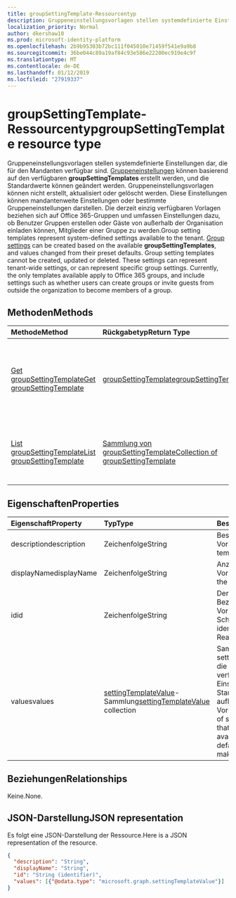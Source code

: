 ```yaml
---
title: groupSettingTemplate-Ressourcentyp
description: Gruppeneinstellungsvorlagen stellen systemdefinierte Einstellungen dar, die für den Mandanten verfügbar sind. Gruppeneinstellungen können basierend auf den verfügbaren **groupSettingTemplates** erstellt werden, und die Standardwerte können geändert werden. Gruppeneinstellungsvorlagen können nicht erstellt, aktualisiert oder gelöscht werden. Diese Einstellungen können mandantenweite Einstellungen oder bestimmte Gruppeneinstellungen darstellen. Die derzeit einzig verfügbaren Vorlagen beziehen sich auf Office 365-Gruppen und umfassen Einstellungen dazu, ob Benutzer Gruppen erstellen oder Gäste von außerhalb der Organisation einladen können, Mitglieder einer Gruppe zu werden.
localization_priority: Normal
author: dkershaw10
ms.prod: microsoft-identity-platform
ms.openlocfilehash: 2b9b95303b72bc111f045010e71459f541e9a9b8
ms.sourcegitcommit: 36be044c89a19af84c93e586e22200ec919e4c9f
ms.translationtype: MT
ms.contentlocale: de-DE
ms.lasthandoff: 01/12/2019
ms.locfileid: "27919337"
---
```

# <a name="groupsettingtemplate-resource-type"></a><span data-ttu-id="38854-107">groupSettingTemplate-Ressourcentyp</span><span class="sxs-lookup"><span data-stu-id="38854-107">groupSettingTemplate resource type</span></span>

<span data-ttu-id="38854-p102">Gruppeneinstellungsvorlagen stellen systemdefinierte Einstellungen dar, die für den Mandanten verfügbar sind. [Gruppeneinstellungen](groupsetting.md) können basierend auf den verfügbaren **groupSettingTemplates** erstellt werden, und die Standardwerte können geändert werden. Gruppeneinstellungsvorlagen können nicht erstellt, aktualisiert oder gelöscht werden. Diese Einstellungen können mandantenweite Einstellungen oder bestimmte Gruppeneinstellungen darstellen. Die derzeit einzig verfügbaren Vorlagen beziehen sich auf Office 365-Gruppen und umfassen Einstellungen dazu, ob Benutzer Gruppen erstellen oder Gäste von außerhalb der Organisation einladen können, Mitglieder einer Gruppe zu werden.</span><span class="sxs-lookup"><span data-stu-id="38854-p102">Group setting templates represent system-defined settings available to the tenant. [Group settings](groupsetting.md) can be created based on the available **groupSettingTemplates**, and values changed from their preset defaults. Group setting templates cannot be created, updated or deleted. These settings can represent tenant-wide settings, or can represent specific group settings. Currently, the only templates available apply to Office 365 groups, and include settings such as whether users can create groups or invite guests from outside the organization to become members of a group.</span></span>

## <a name="methods"></a><span data-ttu-id="38854-113">Methoden</span><span class="sxs-lookup"><span data-stu-id="38854-113">Methods</span></span>

| <span data-ttu-id="38854-114">Methode</span><span class="sxs-lookup"><span data-stu-id="38854-114">Method</span></span> | <span data-ttu-id="38854-115">Rückgabetyp</span><span class="sxs-lookup"><span data-stu-id="38854-115">Return Type</span></span> | <span data-ttu-id="38854-116">Beschreibung</span><span class="sxs-lookup"><span data-stu-id="38854-116">Description</span></span> |
|:---------------|:--------|:----------|
|[<span data-ttu-id="38854-117">Get groupSettingTemplate</span><span class="sxs-lookup"><span data-stu-id="38854-117">Get groupSettingTemplate</span></span>](../api/groupsettingtemplate-get.md) | [<span data-ttu-id="38854-118">groupSettingTemplate</span><span class="sxs-lookup"><span data-stu-id="38854-118">groupSettingTemplate</span></span>](groupsettingtemplate.md) | <span data-ttu-id="38854-119">Liest die spezifischen Eigenschaften eines vom System definierten groupSettingTemplate-Objekts.</span><span class="sxs-lookup"><span data-stu-id="38854-119">Read the specific properties of one of the system defined groupSettingTemplate objects.</span></span> |
|[<span data-ttu-id="38854-120">List groupSettingTemplate</span><span class="sxs-lookup"><span data-stu-id="38854-120">List groupSettingTemplate</span></span>](../api/groupsettingtemplate-list.md) | [<span data-ttu-id="38854-121">Sammlung von groupSettingTemplate</span><span class="sxs-lookup"><span data-stu-id="38854-121">Collection of groupSettingTemplate</span></span>](groupsettingtemplate.md) |<span data-ttu-id="38854-122">Listet alle der vom System definierten groupSettingTemplate-Objekte auf.</span><span class="sxs-lookup"><span data-stu-id="38854-122">List all of the system defined groupSettingTemplate objects.</span></span>|

## <a name="properties"></a><span data-ttu-id="38854-123">Eigenschaften</span><span class="sxs-lookup"><span data-stu-id="38854-123">Properties</span></span>

| <span data-ttu-id="38854-124">Eigenschaft</span><span class="sxs-lookup"><span data-stu-id="38854-124">Property</span></span> | <span data-ttu-id="38854-125">Typ</span><span class="sxs-lookup"><span data-stu-id="38854-125">Type</span></span> | <span data-ttu-id="38854-126">Beschreibung</span><span class="sxs-lookup"><span data-stu-id="38854-126">Description</span></span> |
|:---------------|:--------|:----------|
|<span data-ttu-id="38854-127">description</span><span class="sxs-lookup"><span data-stu-id="38854-127">description</span></span>|<span data-ttu-id="38854-128">Zeichenfolge</span><span class="sxs-lookup"><span data-stu-id="38854-128">String</span></span>| <span data-ttu-id="38854-129">Beschreibung der Vorlage.</span><span class="sxs-lookup"><span data-stu-id="38854-129">Description of the template.</span></span> |
|<span data-ttu-id="38854-130">displayName</span><span class="sxs-lookup"><span data-stu-id="38854-130">displayName</span></span>|<span data-ttu-id="38854-131">Zeichenfolge</span><span class="sxs-lookup"><span data-stu-id="38854-131">String</span></span>| <span data-ttu-id="38854-132">Anzeigename der Vorlage.</span><span class="sxs-lookup"><span data-stu-id="38854-132">Display name of the template.</span></span> |
|<span data-ttu-id="38854-133">id</span><span class="sxs-lookup"><span data-stu-id="38854-133">id</span></span>|<span data-ttu-id="38854-134">Zeichenfolge</span><span class="sxs-lookup"><span data-stu-id="38854-134">String</span></span>| <span data-ttu-id="38854-p103">Der eindeutige Bezeichner für die Vorlage. Schreibgeschützt.</span><span class="sxs-lookup"><span data-stu-id="38854-p103">Unique identifier for the template. Read-only.</span></span>|
|<span data-ttu-id="38854-137">values</span><span class="sxs-lookup"><span data-stu-id="38854-137">values</span></span>|<span data-ttu-id="38854-138">[settingTemplateValue](settingtemplatevalue.md)-Sammlung</span><span class="sxs-lookup"><span data-stu-id="38854-138">[settingTemplateValue](settingtemplatevalue.md) collection</span></span>| <span data-ttu-id="38854-139">Sammlung von settingTemplateValues, die den Satz der verfügbaren Einstellungen, Standardwerte und Typen auflistet, die diese Vorlage bilden.</span><span class="sxs-lookup"><span data-stu-id="38854-139">Collection of settingTemplateValues that list the set of available settings, defaults and types that make up this template.</span></span> |

## <a name="relationships"></a><span data-ttu-id="38854-140">Beziehungen</span><span class="sxs-lookup"><span data-stu-id="38854-140">Relationships</span></span>

<span data-ttu-id="38854-141">Keine.</span><span class="sxs-lookup"><span data-stu-id="38854-141">None.</span></span>


## <a name="json-representation"></a><span data-ttu-id="38854-142">JSON-Darstellung</span><span class="sxs-lookup"><span data-stu-id="38854-142">JSON representation</span></span>

<span data-ttu-id="38854-143">Es folgt eine JSON-Darstellung der Ressource.</span><span class="sxs-lookup"><span data-stu-id="38854-143">Here is a JSON representation of the resource.</span></span>

<!--{
  "blockType": "resource",
  "openType": true,
  "optionalProperties": [],
  "keyProperty": "id",
  "baseType": "microsoft.graph.directoryObject",
  "@odata.type": "microsoft.graph.groupSettingTemplate"
}-->

```json
{
  "description": "String",
  "displayName": "String",
  "id": "String (identifier)",
  "values": [{"@odata.type": "microsoft.graph.settingTemplateValue"}]
}

```


<!-- uuid: 8fcb5dbc-d5aa-4681-8e31-b001d5168d79
2015-10-25 14:57:30 UTC -->
<!-- {
  "type": "#page.annotation",
  "description": "groupSettingTemplate resource",
  "keywords": "",
  "section": "documentation",
  "tocPath": ""
}-->
